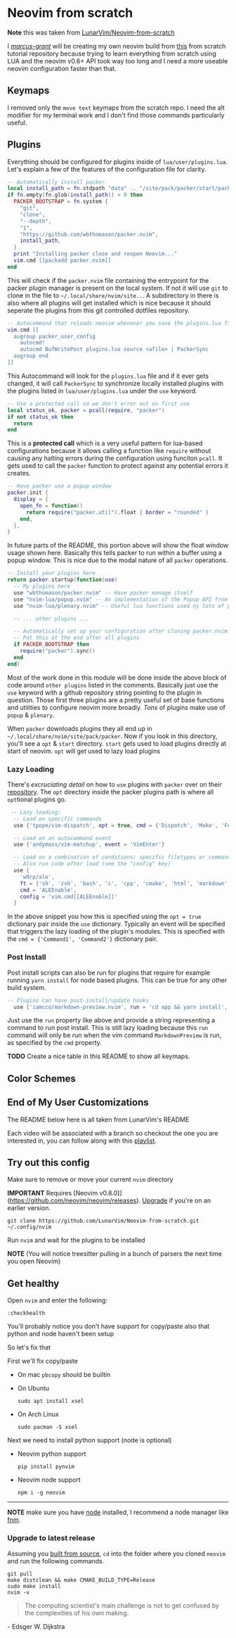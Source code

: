 # Neovim from scratch

**Note** this was taken from [LunarVim/Neovim-from-scratch](https://github.com/LunarVim/Neovim-from-scratch)

I *[marcus-grant](https://github.com/marcus-grant)* will be creating my own neovim build from [this](https://github.com/LunarVim/Neovim-from-scratch) from scratch tutorial repository because trying to learn everything from scratch using LUA and the neovim v0.6+ API took way too long and I need a more useable neovim configuration faster than that.

## Keymaps

I removed only the `move text` keymaps from the scratch repo. I need the alt modifier for my terminal work and I don't find those commands particularly useful.

## Plugins

Everything should be configured for plugins inside of `lua/user/plugins.lua`. Let's explain a few of the features of the configuration file for clarity.

```lua
-- Automatically install packer
local install_path = fn.stdpath "data" .. "/site/pack/packer/start/packer.nvim"
if fn.empty(fn.glob(install_path)) > 0 then
  PACKER_BOOTSTRAP = fn.system {
    "git",
    "clone",
    "--depth",
    "1",
    "https://github.com/wbthomason/packer.nvim",
    install_path,
  }
  print "Installing packer close and reopen Neovim..."
  vim.cmd [[packadd packer.nvim]]
end
```

This will check if the `packer.nvim` file containing the entrypoint for the packer plugin manager is present on the local system. If not it will use `git` to clone in the file to `~/.local/share/nvim/site..`. A subdirectory in there is also where all plugins will get installed which is nice because it should seperate the plugins from this git controlled dotfiles repository.

```lua
-- Autocommand that reloads neovim whenever you save the plugins.lua file
vim.cmd [[
  augroup packer_user_config
    autocmd!
    autocmd BufWritePost plugins.lua source <afile> | PackerSync
  augroup end
]]
```

This Autocommand will look for the `plugins.lua` file and if it ever gets changed, it will call `PackerSync` to synchronize locally installed plugins with the plugins listed in `lua/user/plugins.lua` under the `use` keyword.
```lua
-- Use a protected call so we don't error out on first use
local status_ok, packer = pcall(require, "packer")
if not status_ok then
  return
end
```

This is a **protected call** which is a very useful pattern for lua-based configurations because it allows calling a function like `require` without causing any halting errors during the configuration using funciton `pcall`. It gets used to call the `packer` function to protect against any potential errors it creates.

```lua
-- Have packer use a popup window
packer.init {
  display = {
    open_fn = function()
      return require("packer.util").float { border = "rounded" }
    end,
  },
}
```

In future parts of the README, this portion above will show the float window usage shown here. Basically this tells packer to run within a buffer using a popup window. This is nice due to the modal nature of all `packer` operations.

```lua
-- Install your plugins here
return packer.startup(function(use)
  -- My plugins here
  use "wbthomason/packer.nvim" -- Have packer manage itself
  use "nvim-lua/popup.nvim" -- An implementation of the Popup API from vim in Neovim
  use "nvim-lua/plenary.nvim" -- Useful lua functions used ny lots of plugins

  -- ... other plugins ...

  -- Automatically set up your configuration after cloning packer.nvim
  -- Put this at the end after all plugins
  if PACKER_BOOTSTRAP then
    require("packer").sync()
  end
end)
```

Most of the work done in this module will be done inside the above block of code around `other plugins` listed in the comments. Basically just use the `use` keyword with a github repository string pointing to the plugin in question. Those first three plugins are a pretty useful set of base functions and utilities to configure neovim more broadly. *Tons* of plugins make use of  `popup` & `plenary`.

When `packer` downloads plugins they all end up in `~/.local/share/nvim/site/pack/packer`. Now if you look in this directory, you'll see a `opt` & `start` directory. `start` gets used to load plugins directly at start of neovim. `opt` will get used to lazy load plugins

### Lazy Loading

There's *excruciating detail* on how to `use` plugins with `packer` over on their [repository](https://github.com/wbthomason/packer.nvim). The `opt` directory inside the packer plugins path is where all `opt`tional plugins go.

```lua
 -- Lazy loading:
  -- Load on specific commands
  use {'tpope/vim-dispatch', opt = true, cmd = {'Dispatch', 'Make', 'Focus', 'Start'}}

  -- Load on an autocommand event
  use {'andymass/vim-matchup', event = 'VimEnter'}

  -- Load on a combination of conditions: specific filetypes or commands
  -- Also run code after load (see the "config" key)
  use {
    'w0rp/ale',
    ft = {'sh', 'zsh', 'bash', 'c', 'cpp', 'cmake', 'html', 'markdown', 'racket', 'vim', 'tex'},
    cmd = 'ALEEnable',
    config = 'vim.cmd[[ALEEnable]]'
  }
```

In the above snippet you how this is specified using the `opt = true` dictionary pair inside the `use` dictionary. Typically an event will be specified that triggers the lazy loading of the plugin's modules. This is specified with the `cmd = {'Command1', 'Command2'}` dictionary pair.

### Post Install

Post install scripts can also be run for plugins that require for example running `yarn install` for node based plugins. This can be true for any other build system.

```lua
-- Plugins can have post-install/update hooks
  use {'iamcco/markdown-preview.nvim', run = 'cd app && yarn install', cmd = 'MarkdownPreview'}
```

Just use the `run` property like above and provide a string representing a command to run post install. This is still lazy loading because this `run` command will only be run when the vim command `MarkdownPreview` is run, as specified by the `cmd` property.

**TODO** Create a nice table in this README to show all keymaps.

## Color Schemes



## End of My User Customizations

The README below here is all taken from LunarVim's README

Each video will be associated with a branch so checkout the one you are interested in, you can follow along with this [playlist](https://www.youtube.com/watch?v=ctH-a-1eUME&list=PLhoH5vyxr6Qq41NFL4GvhFp-WLd5xzIzZ).

## Try out this config

Make sure to remove or move your current `nvim` directory

**IMPORTANT** Requires [Neovim v0.8.0]](https://github.com/neovim/neovim/releases).  [Upgrade](#upgrade-to-latest-release) if you're on an earlier version. 
```
git clone https://github.com/LunarVim/Neovim-from-scratch.git ~/.config/nvim
```

Run `nvim` and wait for the plugins to be installed 

**NOTE** (You will notice treesitter pulling in a bunch of parsers the next time you open Neovim) 

## Get healthy

Open `nvim` and enter the following:

```
:checkhealth
```

You'll probably notice you don't have support for copy/paste also that python and node haven't been setup

So let's fix that

First we'll fix copy/paste

- On mac `pbcopy` should be builtin

- On Ubuntu

  ```
  sudo apt install xsel
  ```

- On Arch Linux

  ```
  sudo pacman -S xsel
  ```

Next we need to install python support (node is optional)

- Neovim python support

  ```
  pip install pynvim
  ```

- Neovim node support

  ```
  npm i -g neovim
  ```
---

**NOTE** make sure you have [node](https://nodejs.org/en/) installed, I recommend a node manager like [fnm](https://github.com/Schniz/fnm).

### Upgrade to latest release

Assuming you [built from source](https://github.com/neovim/neovim/wiki/Building-Neovim#quick-start), `cd` into the folder where you cloned `neovim` and run the following commands. 
```
git pull
make distclean && make CMAKE_BUILD_TYPE=Release
sudo make install
nvim -v
```

> The computing scientist's main challenge is not to get confused by the complexities of his own making. 

\- Edsger W. Dijkstra
